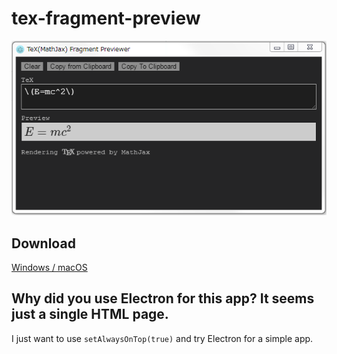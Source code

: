 # tex-fragment-preview

![tex-fragment-preview](./img/tex-fragment-preview.png)

## Download
[Windows / macOS](https://github.com/ryo-a/tex-fragment-preview/releases)

## Why did you use Electron for this app? It seems just a single HTML page.
I just want to use `setAlwaysOnTop(true)` and try Electron for a simple app.
